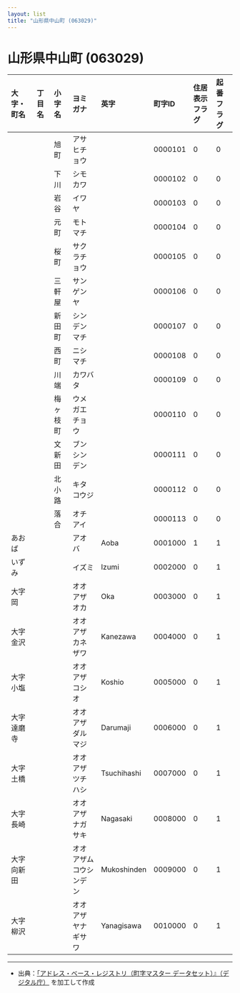 ```yaml
---
layout: list
title: "山形県中山町 (063029)"
---
```


# 山形県中山町 (063029)

| 大字・町名 | 丁目名 | 小字名 | ヨミガナ | 英字 | 町字ID | 住居表示フラグ | 起番フラグ |
|:---|:---|:---|:---|:---|:---|:---|:---|
|  |  | 旭町 | アサヒチョウ |  | 0000101 | 0 | 0 |
|  |  | 下川 | シモカワ |  | 0000102 | 0 | 0 |
|  |  | 岩谷 | イワヤ |  | 0000103 | 0 | 0 |
|  |  | 元町 | モトマチ |  | 0000104 | 0 | 0 |
|  |  | 桜町 | サクラチョウ |  | 0000105 | 0 | 0 |
|  |  | 三軒屋 | サンゲンヤ |  | 0000106 | 0 | 0 |
|  |  | 新田町 | シンデンマチ |  | 0000107 | 0 | 0 |
|  |  | 西町 | ニシマチ |  | 0000108 | 0 | 0 |
|  |  | 川端 | カワバタ |  | 0000109 | 0 | 0 |
|  |  | 梅ヶ枝町 | ウメガエチョウ |  | 0000110 | 0 | 0 |
|  |  | 文新田 | ブンシンデン |  | 0000111 | 0 | 0 |
|  |  | 北小路 | キタコウジ |  | 0000112 | 0 | 0 |
|  |  | 落合 | オチアイ |  | 0000113 | 0 | 0 |
| あおば |  |  | アオバ | Aoba | 0001000 | 1 | 1 |
| いずみ |  |  | イズミ | Izumi | 0002000 | 0 | 1 |
| 大字岡 |  |  | オオアザオカ | Oka | 0003000 | 0 | 1 |
| 大字金沢 |  |  | オオアザカネザワ | Kanezawa | 0004000 | 0 | 1 |
| 大字小塩 |  |  | オオアザコシオ | Koshio | 0005000 | 0 | 1 |
| 大字達磨寺 |  |  | オオアザダルマジ | Darumaji | 0006000 | 0 | 1 |
| 大字土橋 |  |  | オオアザツチハシ | Tsuchihashi | 0007000 | 0 | 1 |
| 大字長崎 |  |  | オオアザナガサキ | Nagasaki | 0008000 | 0 | 1 |
| 大字向新田 |  |  | オオアザムコウシンデン | Mukoshinden | 0009000 | 0 | 1 |
| 大字柳沢 |  |  | オオアザヤナギサワ | Yanagisawa | 0010000 | 0 | 1 |

---

- 出典：[「アドレス・ベース・レジストリ（町字マスター データセット）』（デジタル庁）](https://www.digital.go.jp/policies/base_registry_address/) を加工して作成
